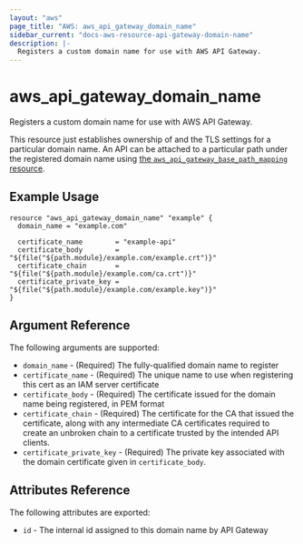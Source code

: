 ```yaml
---
layout: "aws"
page_title: "AWS: aws_api_gateway_domain_name"
sidebar_current: "docs-aws-resource-api-gateway-domain-name"
description: |-
  Registers a custom domain name for use with AWS API Gateway.
---
```


# aws\_api\_gateway\_domain\_name

Registers a custom domain name for use with AWS API Gateway.

This resource just establishes ownership of and the TLS settings for
a particular domain name. An API can be attached to a particular path
under the registered domain name using
[the `aws_api_gateway_base_path_mapping` resource](api_gateway_base_path_mapping.html).

## Example Usage

```
resource "aws_api_gateway_domain_name" "example" {
  domain_name = "example.com"

  certificate_name        = "example-api"
  certificate_body        = "${file("${path.module}/example.com/example.crt")}"
  certificate_chain       = "${file("${path.module}/example.com/ca.crt")}"
  certificate_private_key = "${file("${path.module}/example.com/example.key")}"
}
```

## Argument Reference

The following arguments are supported:

* `domain_name` - (Required) The fully-qualified domain name to register
* `certificate_name` - (Required) The unique name to use when registering this
  cert as an IAM server certificate
* `certificate_body` - (Required) The certificate issued for the domain name
  being registered, in PEM format
* `certificate_chain` - (Required) The certificate for the CA that issued the
  certificate, along with any intermediate CA certificates required to
  create an unbroken chain to a certificate trusted by the intended API clients.
* `certificate_private_key` - (Required) The private key associated with the
  domain certificate given in `certificate_body`.

## Attributes Reference

The following attributes are exported:

* `id` - The internal id assigned to this domain name by API Gateway
